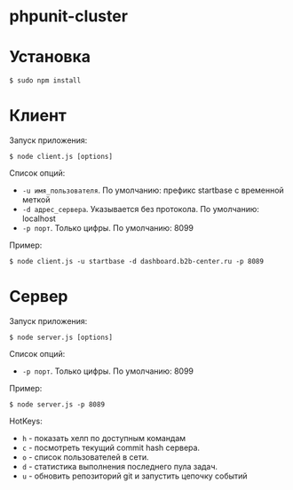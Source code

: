 # phpunit-cluster

# Установка

```
$ sudo npm install
```

# Клиент

Запуск приложения:
```
$ node client.js [options]
```

Список опций:

* `-u имя_пользователя`. По умолчанию: префикс startbase с временной меткой
* `-d адрес_сервера`. Указывается без протокола. По умолчанию: localhost
* `-p порт`. Только цифры. По умолчанию: 8099

Пример:

```
$ node client.js -u startbase -d dashboard.b2b-center.ru -p 8089
```

# Сервер

Запуск приложения:
```
$ node server.js [options]
```

Список опций:

* `-p порт`. Только цифры. По умолчанию: 8099

Пример:

```
$ node server.js -p 8089
```

HotKeys:

* `h` - показать хелп по доступным командам
* `c` - посмотреть текущий commit hash сервера.
* `o` - список пользователей в сети.
* `d` - статистика выполнения последнего пула задач.
* `u` - обновить репозиторий git и запустить цепочку событий
